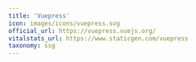 ```yaml
---
title: 'Vuepress'
icon: images/icons/vuepress.svg
official_url: https://vuepress.vuejs.org/
vitalstats_url: https://www.staticgen.com/vuepress
taxonomy: ssg
---
```

